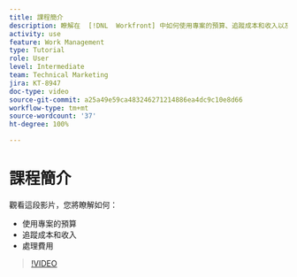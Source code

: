 ```yaml
---
title: 課程簡介
description: 瞭解在  [!DNL  Workfront] 中如何使用專案的預算、追蹤成本和收入以及處理費用。
activity: use
feature: Work Management
type: Tutorial
role: User
level: Intermediate
team: Technical Marketing
jira: KT-8947
doc-type: video
source-git-commit: a25a49e59ca483246271214886ea4dc9c10e8d66
workflow-type: tm+mt
source-wordcount: '37'
ht-degree: 100%

---
```


# 課程簡介

觀看這段影片，您將瞭解如何：

* 使用專案的預算
* 追蹤成本和收入
* 處理費用

>[!VIDEO](https://video.tv.adobe.com/v/335207/?quality=12&learn=on)
